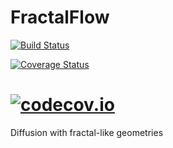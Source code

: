 # FractalFlow

[![Build Status](https://travis-ci.org/mirok/FractalFlow.jl.svg?branch=master)](https://travis-ci.org/mirok/FractalFlow.jl)

[![Coverage Status](https://coveralls.io/repos/mirok/FractalFlow.jl/badge.svg?branch=master&service=github)](https://coveralls.io/github/mirok/FractalFlow.jl?branch=master)

[![codecov.io](http://codecov.io/github/mirok/FractalFlow.jl/coverage.svg?branch=master)](http://codecov.io/github/mirok/FractalFlow.jl?branch=master)
=======
Diffusion with fractal-like geometries
